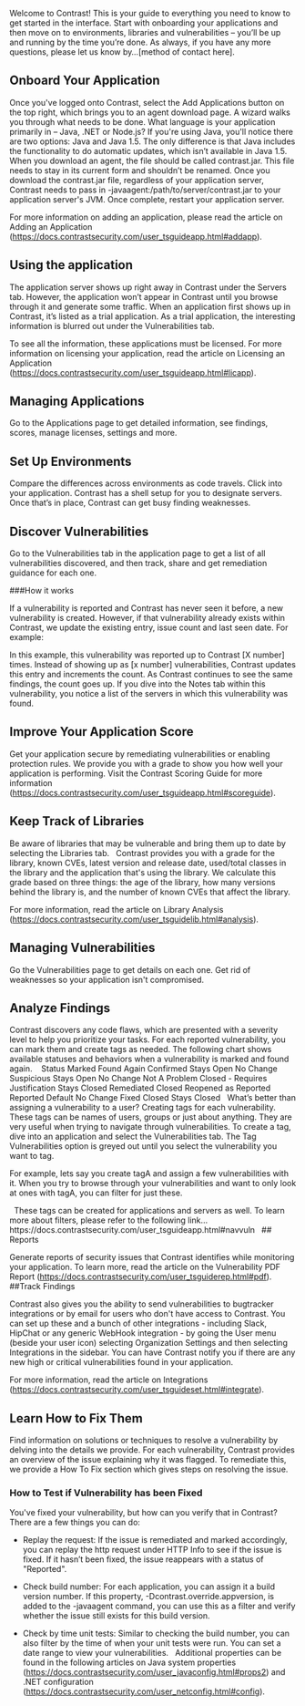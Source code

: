 <!--
title: "System, Organization and Application Roles"
description: "Overview of system, organization and application roles within TeamServer"
tags: "TeamServer roles observer superadmin system"
-->

Welcome to Contrast! This is your guide to everything you need to know to get started in the interface. Start with onboarding your applications and then move on to environments, libraries and vulnerabilities – you’ll be up and running by the time you’re done. As always, if you have any more questions, please let us know by…[method of contact here]. 

## Onboard Your Application

Once you've logged onto Contrast, select the Add Applications button on the top right, which brings you to an agent download page. A wizard walks you through what needs to be done. What language is your application primarily in – Java, .NET or Node.js? If you're using Java, you'll notice there are two options: Java and Java 1.5. The only difference is that Java includes the functionality to do automatic updates, which isn’t available in Java 1.5.
 
When you download an agent, the file should be called contrast.jar. This file needs to stay in its current form and shouldn’t be renamed. Once you download the contrast.jar file, regardless of your application server, Contrast needs to pass in -javaagent:/path/to/server/contrast.jar to your application server's JVM. Once complete, restart your application server. 

For more information on adding an application, please read the article on Adding an Application (https://docs.contrastsecurity.com/user_tsguideapp.html#addapp).
 
## Using the application

The application server shows up right away in Contrast under the Servers tab. However, the application won’t appear in Contrast until you browse through it and generate some traffic. When an application first shows up in Contrast, it’s listed as a trial application. As a trial application, the interesting information is blurred out under the Vulnerabilities tab. 

To  see all the information, these applications must be licensed. For more information on licensing your application, read the article on Licensing an Application (https://docs.contrastsecurity.com/user_tsguideapp.html#licapp).
 
## Managing Applications

Go to the Applications page to get detailed information, see findings, scores, manage licenses, settings and more.
 
## Set Up Environments

Compare the differences across environments as code travels. Click into your application. Contrast has a shell setup for you to designate servers. Once that’s in place, Contrast can get busy finding weaknesses.
 
## Discover Vulnerabilities

Go to the Vulnerabilities tab in the application page to get a list of all vulnerabilities discovered, and then track, share and get remediation guidance for each one.

###How it works

If a vulnerability is reported and Contrast has never seen it before, a new vulnerability is created. However, if that vulnerability already exists within Contrast, we update the existing entry, issue count and last seen date. For example:

In this example, this vulnerability was reported up to Contrast [X number] times. Instead of showing up as [x number] vulnerabilities, Contrast updates this entry and increments the count. As Contrast continues to see the same findings, the count goes up. If you dive into the Notes tab within this vulnerability, you notice a list of the servers in which this vulnerability was found.
 
## Improve Your Application Score

Get your application secure by remediating vulnerabilities or enabling protection rules. We provide you with a grade to show you how well your application is performing. Visit the Contrast Scoring Guide for more information (https://docs.contrastsecurity.com/user_tsguideapp.html#scoreguide). 
 
## Keep Track of Libraries

Be aware of libraries that may be vulnerable and bring them up to date by selecting the Libraries tab. 
 
Contrast provides you with a grade for the library, known CVEs, latest version and release date, used/total classes in the library and the application that's using the library. We calculate this grade based on three things: the age of the library, how many versions behind the library is, and the number of known CVEs that affect the library.

For more information, read the article on Library Analysis (https://docs.contrastsecurity.com/user_tsguidelib.html#analysis).
 
## Managing Vulnerabilities

Go the Vulnerabilities page to get details on each one. Get rid of weaknesses so your application isn't compromised.
 
## Analyze Findings

Contrast discovers any code flaws, which are presented with a severity level to help you prioritize your tasks. For each reported vulnerability, you can mark them and create tags as needed. The following chart shows available statuses and behaviors when a vulnerability is marked and found again.
 
 Status
Marked
Found Again
Confirmed
Stays Open
No Change
Suspicious
Stays Open
No Change
Not A Problem
Closed - Requires Justification
Stays Closed
Remediated
Closed
Reopened as Reported
Reported
Default
No Change
Fixed
Closed
Stays Closed
 
What’s better than assigning a vulnerability to a user? Creating tags for each vulnerability. These tags can be names of users, groups or just about anything. They are very useful when trying to navigate through vulnerabilities. To create a tag, dive into an application and select the Vulnerabilities tab. The Tag Vulnerabilities option is greyed out until you select the vulnerability you want to tag.



For example, lets say you create tagA and assign a few vulnerabilities with it. When you try to browse through your vulnerabilities and want to only look at ones with tagA, you can filter for just these. 

<INSERT IMAGE OF CREATING A TAG>
 
These tags can be created for applications and servers as well. To learn more about filters, please refer to the following link…
https://docs.contrastsecurity.com/user_tsguideapp.html#navvuln
 
## Reports

Generate reports of security issues that Contrast identifies while monitoring your application.
To learn more, read the article on the Vulnerability PDF Report (https://docs.contrastsecurity.com/user_tsguiderep.html#pdf).
 
##Track Findings

Contrast also gives you the ability to send vulnerabilities to bugtracker integrations or by email for users who don't have access to Contrast. You can set up these and a bunch of other integrations - including Slack, HipChat or any generic WebHook integration - by going the User menu (beside your user icon) selecting Organization Settings and then selecting Integrations in the sidebar. You can have Contrast notify you if there are any new high or critical vulnerabilities found in your application. 

For more information, read the article on Integrations (https://docs.contrastsecurity.com/user_tsguideset.html#integrate).
 
## Learn How to Fix Them

Find information on solutions or techniques to resolve a vulnerability by delving into the details we provide. For each vulnerability, Contrast provides an overview of the issue explaining why it was flagged. To remediate this, we provide a How To Fix section which gives steps on resolving the issue. 
 
### How to Test if Vulnerability has been Fixed

You've fixed your vulnerability, but how can you verify that in Contrast? There are a few things you can do:

* Replay the request:
If the issue is remediated and marked accordingly, you can replay the http request under HTTP Info to see if the issue is fixed. If it hasn’t been fixed, the issue reappears with a status of "Reported".

* Check build number:
For each application, you can assign it a build version number. If this property, -Dcontrast.override.appversion, is added to the -javaagent command, you can use this as a filter and verify whether the issue still exists for this build version.

* Check by time unit tests:
Similar to checking the build number, you can also filter by the time of when your unit tests were run. You can set a date range to view your vulnerabilities.
 
Additional properties can be found in the following articles on Java system properties (https://docs.contrastsecurity.com/user_javaconfig.html#props2) and .NET configuration (https://docs.contrastsecurity.com/user_netconfig.html#config). 
